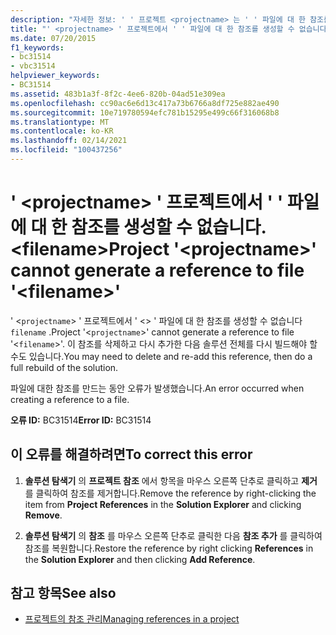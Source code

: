 ```yaml
---
description: "자세한 정보: ' ' 프로젝트 <projectname> 는 ' ' 파일에 대 한 참조를 생성할 수 없습니다. <filename>"
title: "' <projectname> ' 프로젝트에서 ' ' 파일에 대 한 참조를 생성할 수 없습니다. <filename>"
ms.date: 07/20/2015
f1_keywords:
- bc31514
- vbc31514
helpviewer_keywords:
- BC31514
ms.assetid: 483b1a3f-8f2c-4ee6-820b-04ad51e309ea
ms.openlocfilehash: cc90ac6e6d13c417a73b6766a8df725e882ae490
ms.sourcegitcommit: 10e719780594efc781b15295e499c66f316068b8
ms.translationtype: MT
ms.contentlocale: ko-KR
ms.lasthandoff: 02/14/2021
ms.locfileid: "100437256"
---
```

# <a name="project-projectname-cannot-generate-a-reference-to-file-filename"></a><span data-ttu-id="26931-103">' \<projectname> ' 프로젝트에서 ' ' 파일에 대 한 참조를 생성할 수 없습니다. \<filename></span><span class="sxs-lookup"><span data-stu-id="26931-103">Project '\<projectname>' cannot generate a reference to file '\<filename>'</span></span>

<span data-ttu-id="26931-104">' <`projectname`> ' 프로젝트에서 ' <> ' 파일에 대 한 참조를 생성할 수 없습니다 `filename` .</span><span class="sxs-lookup"><span data-stu-id="26931-104">Project '<`projectname`>' cannot generate a reference to file '<`filename`>'.</span></span> <span data-ttu-id="26931-105">이 참조를 삭제하고 다시 추가한 다음 솔루션 전체를 다시 빌드해야 할 수도 있습니다.</span><span class="sxs-lookup"><span data-stu-id="26931-105">You may need to delete and re-add this reference, then do a full rebuild of the solution.</span></span>  
  
 <span data-ttu-id="26931-106">파일에 대한 참조를 만드는 동안 오류가 발생했습니다.</span><span class="sxs-lookup"><span data-stu-id="26931-106">An error occurred when creating a reference to a file.</span></span>  
  
 <span data-ttu-id="26931-107">**오류 ID:** BC31514</span><span class="sxs-lookup"><span data-stu-id="26931-107">**Error ID:** BC31514</span></span>  
  
## <a name="to-correct-this-error"></a><span data-ttu-id="26931-108">이 오류를 해결하려면</span><span class="sxs-lookup"><span data-stu-id="26931-108">To correct this error</span></span>  
  
1. <span data-ttu-id="26931-109">**솔루션 탐색기** 의 **프로젝트 참조** 에서 항목을 마우스 오른쪽 단추로 클릭하고 **제거** 를 클릭하여 참조를 제거합니다.</span><span class="sxs-lookup"><span data-stu-id="26931-109">Remove the reference by right-clicking the item from **Project References** in the **Solution Explorer** and clicking **Remove**.</span></span>  
  
2. <span data-ttu-id="26931-110">**솔루션 탐색기** 의 **참조** 를 마우스 오른쪽 단추로 클릭한 다음 **참조 추가** 를 클릭하여 참조를 복원합니다.</span><span class="sxs-lookup"><span data-stu-id="26931-110">Restore the reference by right clicking **References** in the **Solution Explorer** and then clicking **Add Reference**.</span></span>  
  
## <a name="see-also"></a><span data-ttu-id="26931-111">참고 항목</span><span class="sxs-lookup"><span data-stu-id="26931-111">See also</span></span>

- [<span data-ttu-id="26931-112">프로젝트의 참조 관리</span><span class="sxs-lookup"><span data-stu-id="26931-112">Managing references in a project</span></span>](/visualstudio/ide/managing-references-in-a-project)
